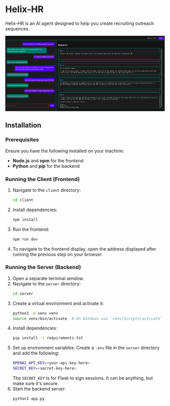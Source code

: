 # Helix-HR

Helix-HR is an AI agent designed to help you create recruiting outreach sequences.

![Helix-HR](/images/helix-hr.png)

## Installation

### Prerequisites
Ensure you have the following installed on your machine:
- **Node.js** and **npm** for the frontend
- **Python** and **pip** for the backend

### Running the Client (Frontend)
1. Navigate to the `client` directory:
   ```sh
   cd client
   ```
2. Install dependencies:
   ```sh
   npm install
   ```
3. Run the frontend:
   ```sh
   npm run dev
   ```
4. To navigate to the frontend display, open the address displayed after running the previous step on your browser. 

### Running the Server (Backend)
1. Open a separate terminal window.
2. Navigate to the `server` directory:
   ```sh
   cd server
   ```
3. Create a virtual environment and activate it:
   ```sh
   python3 -m venv venv
   source venv/bin/activate  # On Windows use `venv\Scripts\activate`
   ```
4. Install dependencies:
   ```sh
   pip install -r requirements.txt
   ```
5. Set up environment variables:
   Create a `.env` file in the `server` directory and add the following:
   ```sh
   OPENAI_API_KEY=<your-api-key-here>
   SECRET_KEY=<secret-key-here>
   ```
   The `SECRET_KEY` is for Flask to sign sessions. It can be anything, but make sure it's secure.
6. Start the backend server:
   ```sh
   python3 app.py
   ```

